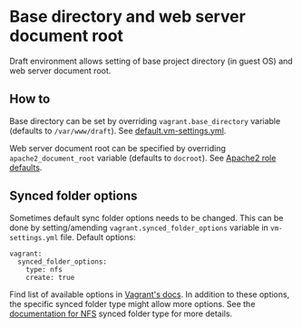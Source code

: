 # Base directory and web server document root

Draft environment allows setting of base project directory (in guest OS) and web server document root.

## How to

Base directory can be set by overriding `vagrant.base_directory` variable (defaults to `/var/www/draft`). See [default.vm-settings.yml](/default.vm-settings.yml#L23).

Web server document root can be specified by overriding `apache2_document_root` variable (defaults to `docroot`). See [Apache2 role defaults](/provisioning/playbooks/roles/apache2/defaults/main.yml).

## Synced folder options

Sometimes default sync folder options needs to be changed. This can be done by setting/amending `vagrant.synced_folder_options` variable in `vm-settings.yml` file. Default options:

```
vagrant:
  synced_folder_options:
    type: nfs
    create: true
```

Find list of available options in [Vagrant's docs](https://www.vagrantup.com/docs/synced-folders/basic_usage.html#options). In addition to these options, the specific synced folder type might allow more options. See the [documentation for NFS](https://www.vagrantup.com/docs/synced-folders/nfs.html#nfs-synced-folder-options) synced folder type for more details.
